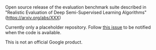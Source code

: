 Open source release of the evaluation benchmark suite described in
"Realistic Evaluation of Deep Semi-Supervised Learning Algorithms"
(https://arxiv.org/abs/XXX)

Currently only a placeholder repository. 
Follow [this issue](https://github.com/brain-research/realistic-ssl-evaluation/issues/1) to be notified when the code is available.

This is not an official Google product.

